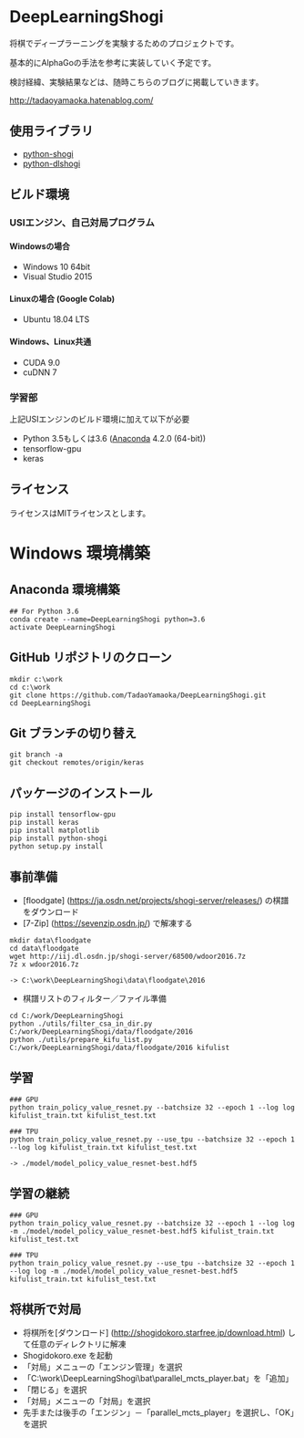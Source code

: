 # DeepLearningShogi

将棋でディープラーニングを実験するためのプロジェクトです。

基本的にAlphaGoの手法を参考に実装していく予定です。

検討経緯、実験結果などは、随時こちらのブログに掲載していきます。

http://tadaoyamaoka.hatenablog.com/

## 使用ライブラリ
* [python-shogi](https://github.com/gunyarakun/python-shogi)
* [python-dlshogi](https://github.com/TadaoYamaoka/python-dlshogi)

## ビルド環境
### USIエンジン、自己対局プログラム
#### Windowsの場合
* Windows 10 64bit
* Visual Studio 2015
#### Linuxの場合 (Google Colab)
* Ubuntu 18.04 LTS
#### Windows、Linux共通
* CUDA 9.0
* cuDNN 7

### 学習部
上記USIエンジンのビルド環境に加えて以下が必要
* Python 3.5もしくは3.6 ([Anaconda](https://www.continuum.io/downloads) 4.2.0 (64-bit))
* tensorflow-gpu
* keras

## ライセンス
ライセンスはMITライセンスとします。

# Windows 環境構築

## Anaconda 環境構築

``` dos
## For Python 3.6
conda create --name=DeepLearningShogi python=3.6
activate DeepLearningShogi
```

## GitHub リポジトリのクローン

``` dos
mkdir c:\work
cd c:\work
git clone https://github.com/TadaoYamaoka/DeepLearningShogi.git
cd DeepLearningShogi
```

## Git ブランチの切り替え

``` dos
git branch -a
git checkout remotes/origin/keras
```

## パッケージのインストール

``` dos
pip install tensorflow-gpu
pip install keras
pip install matplotlib
pip install python-shogi
python setup.py install
```

## 事前準備

* [floodgate] (https://ja.osdn.net/projects/shogi-server/releases/) の棋譜をダウンロード
* [7-Zip] (https://sevenzip.osdn.jp/) で解凍する

``` dos
mkdir data\floodgate
cd data\floodgate
wget http://iij.dl.osdn.jp/shogi-server/68500/wdoor2016.7z
7z x wdoor2016.7z

-> C:\work\DeepLearningShogi\data\floodgate\2016
```

* 棋譜リストのフィルター／ファイル準備

``` dos
cd C:/work/DeepLearningShogi
python ./utils/filter_csa_in_dir.py C:/work/DeepLearningShogi/data/floodgate/2016
python ./utils/prepare_kifu_list.py C:/work/DeepLearningShogi/data/floodgate/2016 kifulist
```

## 学習

``` dos
### GPU
python train_policy_value_resnet.py --batchsize 32 --epoch 1 --log log kifulist_train.txt kifulist_test.txt

### TPU
python train_policy_value_resnet.py --use_tpu --batchsize 32 --epoch 1 --log log kifulist_train.txt kifulist_test.txt

-> ./model/model_policy_value_resnet-best.hdf5
```

## 学習の継続

``` dos
### GPU
python train_policy_value_resnet.py --batchsize 32 --epoch 1 --log log -m ./model/model_policy_value_resnet-best.hdf5 kifulist_train.txt kifulist_test.txt

### TPU
python train_policy_value_resnet.py --use_tpu --batchsize 32 --epoch 1 --log log -m ./model/model_policy_value_resnet-best.hdf5 kifulist_train.txt kifulist_test.txt
```

## 将棋所で対局

* 将棋所を[ダウンロード] (http://shogidokoro.starfree.jp/download.html) して任意のディレクトリに解凍
* Shogidokoro.exe を起動
* 「対局」メニューの「エンジン管理」を選択
* 「C:\work\DeepLearningShogi\bat\parallel_mcts_player.bat」を「追加」
* 「閉じる」を選択
* 「対局」メニューの「対局」を選択
* 先手または後手の「エンジン」－「parallel_mcts_player」を選択し、「OK」を選択

